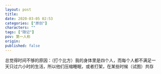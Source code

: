 ```yaml
---
layout: post
title: 
date: 2020-03-05 02:53
categories: ["原创"]
characters: ""
tags: ["随记"]
pov: 第一人称
origin: 
published: false
---
```


总觉得时间不够的原因：（打个比方）我的身体里是四个人，而每个人都不满足一天只过六小时的生活，所以他们压缩睡眠，或者打架，在某些时候（试图）共存